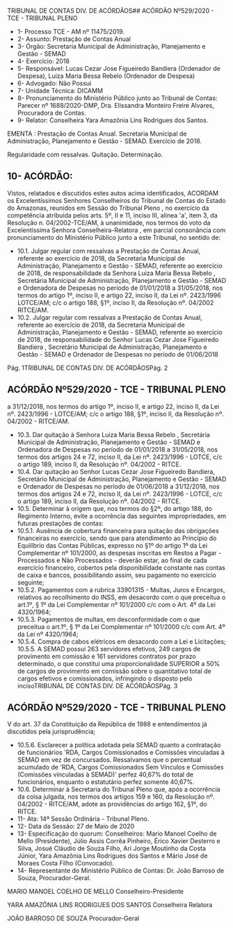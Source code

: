 TRIBUNAL DE CONTAS DIV. DE ACÓRDÃOS## ACÓRDÃO Nº529/2020 - TCE - TRIBUNAL PLENO

- 1- Processo TCE - AM nº 11475/2019.
- 2- Assunto: Prestação de Contas Anual
- 3- Órgão: Secretaria Municipal de Administração, Planejamento e Gestão  - SEMAD
- 4- Exercício: 2018
- 5- Responsável: Lucas Cezar Jose Figueiredo Bandiera (Ordenador de Despesa), Luiza Maria Bessa Rebelo (Ordenador de Despesa)
- 6- Advogado: Não Possui
- 7- Unidade Técnica: DICAMM
- 8- Pronunciamento  do  Ministério  Público  junto  ao  Tribunal  de  Contas: Parecer  nº 1688/2020-DMP, Dra. Elissandra Monteiro Freire Alvares, Procuradora de Contas.
- 9- Relator: Conselheira Yara Amazônia Lins Rodrigues dos Santos.

EMENTA :  Prestação  de  Contas  Anual.  Secretaria Municipal de Administração, Planejamento e Gestão - SEMAD. Exercício de 2018.

Regularidade com ressalvas. Quitação. Determinação.

## 10-  ACÓRDÃO:

Vistos, relatados e discutidos estes autos acima identificados, ACORDAM os Excelentíssimos Senhores Conselheiros do Tribunal de Contas do Estado do Amazonas, reunidos em Sessão do Tribunal Pleno , no exercício da competência atribuída pelos arts. 5º, II e 11, inciso III, alínea 'a', item 3, da Resolução n. 04/2002-TCE/AM, à unanimidade, nos  termos  do  voto  da  Excelentíssima  Senhora  Conselheira-Relatora , em  parcial consonância com pronunciamento do Ministério Público junto a este Tribunal, no sentido de:

- 10.1. Julgar regular com ressalvas a Prestação de Contas Anual, referente ao  exercício de  2018,  da  Secretaria  Municipal  de  Administração, Planejamento e Gestão - SEMAD, referente ao exercício de 2018, de responsabilidade  da  Senhora Luiza  Maria  Bessa  Rebelo , Secretária Municipal  de  Administração,  Planejamento  e  Gestão  -  SEMAD  e Ordenadora de Despesas no período de 01/01/2018 a 31/05/2018, nos termos do artigo 1º, inciso II, e artigo 22, inciso II, da Lei nº. 2423/1996 LOTCE/AM; c/c o artigo 188, §1º, inciso II, da Resolução nº. 04/2002 RITCE/AM.
- 10.2. Julgar regular com ressalvas a Prestação de Contas Anual, referente ao  exercício de  2018,  da  Secretaria  Municipal  de  Administração, Planejamento e Gestão - SEMAD, referente ao exercício de 2018, de responsabilidade do Senhor Lucas Cezar Jose Figueiredo Bandiera , Secretário Municipal de Administração, Planejamento e Gestão - SEMAD e Ordenador de Despesas no período de 01/06/2018

Pág. 1TRIBUNAL DE CONTAS DIV. DE ACÓRDÃOSPág. 2

## ACÓRDÃO Nº529/2020 - TCE - TRIBUNAL PLENO

a 31/12/2018, nos termos do artigo 1º, inciso II, e artigo 22, inciso II, da Lei  nº.  2423/1996  -  LOTCE/AM;  c/c  o  artigo  188,  §1º,  inciso  II,  da Resolução nº. 04/2002 - RITCE/AM.

- 10.3. Dar  quitação à  Senhora Luiza  Maria  Bessa  Rebelo , Secretária Municipal  de  Administração,  Planejamento  e  Gestão  -  SEMAD  e Ordenadora de Despesas no período de 01/01/2018 a 31/05/2018, nos termos dos artigos 24 e 72, inciso II, da Lei nº. 2423/1996 - LOTCE, c/c o artigo 189, inciso II, da Resolução nº. 04/2002 - RITCE.
- 10.4. Dar quitação ao Senhor Lucas Cezar Jose Figueiredo Bandiera, Secretário Municipal de Administração, Planejamento e Gestão - SEMAD e Ordenador de Despesas no período de 01/06/2018 a  31/12/2018,  nos  termos  dos  artigos  24  e  72,  inciso  II,  da  Lei  nº. 2423/1996 - LOTCE, c/c o artigo 189, inciso II, da Resolução nº. 04/2002 - RITCE.
- 10.5. Determinar à  origem que,  nos  termos  do  §2º,  do  artigo  188,  do Regimento Interno, evite a ocorrência das seguintes impropriedades, em futuras prestações de contas:
- 10.5.1. Ausência de cobertura financeira  para quitação das  obrigações financeiras no exercício, sendo que para atendimento ao Princípio do Equilíbrio das Contas Públicas, expresso no §1º do artigo 1º da Lei Complementar  nº  101/2000,  as  despesas  inscritas  em  Restos  a Pagar - Processados e Não Processados - deverão estar, ao final de cada exercício financeiro, cobertos pela disponibilidade constante nas contas de caixa e bancos, possibilitando assim, seu pagamento no exercício seguinte;
- 10.5.2. Pagamentos com a rubrica 33901315 - Multas, Juros e Encargos, relativos  ao  recolhimento  do  INSS,  em  desacordo  com  o  que preceitua o art.1º, § 1º da Lei Complementar nº 101/2000 c/c com o Art. 4º da Lei 4320/1964;
- 10.5.3. Pagamentos de multas, em desconformidade com o que preceitua o art.1º, § 1º da Lei Complementar nº 101/2000 c/c com Art. 4º da Lei nº 4320/1964;
- 10.5.4. Compra de cabos elétricos em desacordo com a Lei e Licitações; 10.5.5. A SEMAD  possui  263  servidores  efetivos,  249  cargos  de provimento  em  comissão  e  161  servidores  contratos  por  prazo determinado, o que constitui uma proporcionalidade SUPERIOR a 50% de cargos de provimento em comissão sobre o quantitativo total de cargos efetivos e comissionados, infringindo o disposto pelo incisoTRIBUNAL DE CONTAS DIV. DE ACÓRDÃOSPág. 3

## ACÓRDÃO Nº529/2020 - TCE - TRIBUNAL PLENO

V do art. 37 da Constituição da República de 1988 e entendimentos já discutidos pela jurisprudência;

- 10.5.6. Esclarecer a política adotada pela SEMAD quanto a contratação de funcionários 'RDA, Cargos Comissionados e Comissões vinculadas à SEMAD em vez de concursados. Ressalvamos que o percentual acumulado de 'RDA, Cargos Comissionados Sem Vínculos  e  Comissões  (Comissões  vinculadas  à  SEMAD)'  perfez 40,67%  do  total  de  funcionários,  enquanto  o  estatutário  perfez somente 40,67%.
- 10.6. Determinar à  Secretaria do Tribunal Pleno que, após a ocorrência da coisa  julgada,  nos  termos  dos  artigos  159  e  160,  da  Resolução  nº. 04/2002  -  RITCE/AM,  adote  as  providências  do  artigo  162, §1º, do RITCE.
- 11-  Ata: 14ª Sessão Ordinária - Tribunal Pleno.
- 12-  Data da Sessão: 27 de Maio de 2020
- 13-  Especificação do quorum: Conselheiros: Mario Manoel Coelho de Mello (Presidente), Júlio Assis Corrêa Pinheiro, Érico Xavier Desterro e Silva, Josué Cláudio de Souza Filho, Ari Jorge Moutinho da Costa Júnior, Yara Amazônia Lins Rodrigues dos Santos e Mário José de Moraes Costa Filho (Convocado).
- 14-  Representante  do  Ministério  Público  de  Contas: Dr. João  Barroso  de  Souza, Procurador-Geral.

MARIO MANOEL COELHO DE MELLO Conselheiro-Presidente

YARA AMAZÔNIA LINS RODRIGUES DOS SANTOS Conselheira Relatora

JOÃO BARROSO DE SOUZA Procurador-Geral